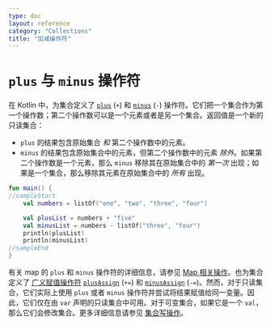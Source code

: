 ```yaml
---
type: doc
layout: reference
category: "Collections"
title: "加减操作符"
---
```


# `plus` 与 `minus` 操作符

在 Kotlin 中，为集合定义了 [`plus`](https://kotlinlang.org/api/latest/jvm/stdlib/kotlin.collections/plus.html) (`+`) 和 [`minus`](https://kotlinlang.org/api/latest/jvm/stdlib/kotlin.collections/minus.html) (`-`) 操作符。<!--
-->它们把一个集合作为第一个操作数；第二个操作数可以是一个元素或者是另一个集合。<!--
-->返回值是一个新的只读集合：

* `plus` 的结果包含原始集合 _和_ 第二个操作数中的元素。
* `minus` 的结果包含原始集合中的元素，但第二个操作数中的元素 _除外_。<!--
-->如果第二个操作数是一个元素，那么 `minus` 移除其在原始集合中的 _第一次_ 出现；如果是一个集合，那么移除其元素在原始集合中的 _所有_ 出现。

<div class="sample" markdown="1" theme="idea" data-min-compiler-version="1.3">

```kotlin
fun main() {
//sampleStart
    val numbers = listOf("one", "two", "three", "four")

    val plusList = numbers + "five"
    val minusList = numbers - listOf("three", "four")
    println(plusList)
    println(minusList)
//sampleEnd
}
```
</div>

有关 map 的 `plus` 和 `minus` 操作符的详细信息，请参见 [Map 相关操作](map-operations.html)。<!--
-->也为集合定义了 [广义赋值操作符](operator-overloading.html#assignments) [`plusAssign`](https://kotlinlang.org/api/latest/jvm/stdlib/kotlin.collections/plus-assign.html) (`+=`) 和 [`minusAssign`](https://kotlinlang.org/api/latest/jvm/stdlib/kotlin.collections/minus-assign.html) (`-=`)。<!--
-->然而，对于只读集合，它们实际上使用 `plus` 或者 `minus` 操作符并尝试将结果赋值给同一变量。<!--
-->因此，它们仅在由 `var` 声明的只读集合中可用。<!--
-->对于可变集合，如果它是一个 `val`，那么它们会修改集合。更多详细信息请参见 [集合写操作](collection-write.html)。
